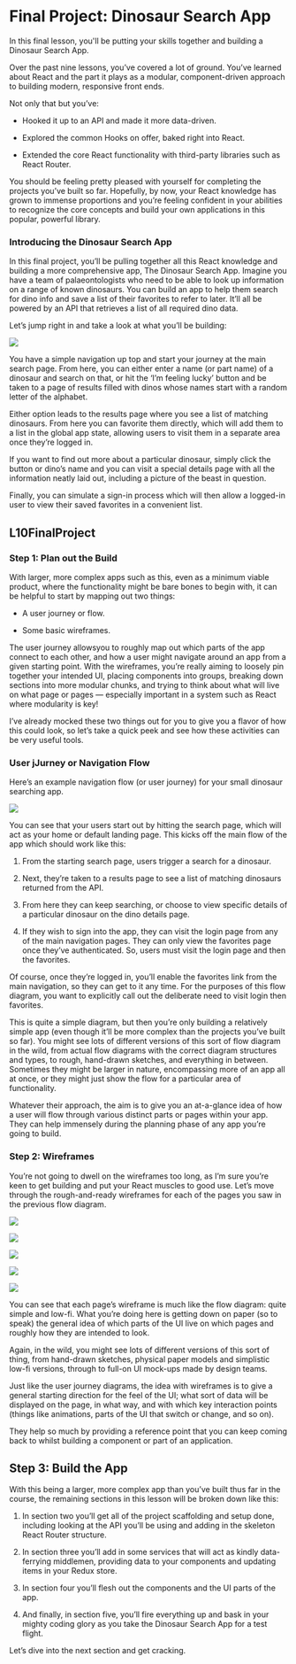 # Final Project: Dinosaur Search App

In this final lesson, you'll be putting your skills together and building a Dinosaur Search App.

Over the past nine lessons, you’ve covered a lot of ground. You’ve learned about React and the part it plays as a modular, component-driven approach to building modern, responsive front ends. 

Not only that but you’ve:

- Hooked it up to an API and made it more data-driven.

- Explored the common Hooks on offer, baked right into React.

- Extended the core React functionality with third-party libraries such as React Router.

You should be feeling pretty pleased with yourself for completing the projects you’ve built so far. Hopefully, by now, your React knowledge has grown to immense proportions and you’re feeling confident in your abilities to recognize the core concepts and build your own applications in this popular, powerful library.

### Introducing the Dinosaur Search App

In this final project, you’ll be pulling together all this React knowledge and building a more comprehensive app, The Dinosaur Search App. Imagine you have a team of palaeontologists who need to be able to look up information on a range of known dinosaurs. You can build an app to help them search for dino info and save a list of their favorites to refer to later. It’ll all be powered by an API that retrieves a list of all required dino data.

Let’s jump right in and take a look at what you’ll be building:

![](assets/dino-search-app.png)

You have a simple navigation up top and start your journey at the main search page. From here, you can either enter a name (or part name) of a dinosaur and search on that, or hit the ‘I’m feeling lucky’ button and be taken to a page of results filled with dinos whose names start with a random letter of the alphabet.

Either option leads to the results page where you see a list of matching dinosaurs. From here you can favorite them directly, which will add them to a list in the global app state, allowing users to visit them in a separate area once they’re logged in. 

If you want to find out more about a particular dinosaur, simply click the button or dino’s name and you can visit a special details page with all the information neatly laid out, including a picture of the beast in question.

Finally, you can simulate a sign-in process which will then allow a logged-in user to view their saved favorites in a convenient list.

## L10FinalProject

### Step 1: Plan out the Build

With larger, more complex apps such as this, even as a minimum viable product, where the functionality might be bare bones to begin with, it can be helpful to start by mapping out two things:

- A user journey or flow. 

- Some basic wireframes. 

The user journey allowsyou to roughly map out which parts of the app connect to each other, and how a user might navigate around an app from a given starting point. With the wireframes, you’re really aiming to loosely pin together your intended UI, placing components into groups, breaking down sections into more modular chunks, and trying to think about what will live on what page or pages — especially important in a system such as React where modularity is key!

I’ve already mocked these two things out for you to give you a flavor of how this could look, so let’s take a quick peek and see how these activities can be very useful tools.

### User jJurney or Navigation Flow

Here’s an example navigation flow (or user journey) for your small dinosaur searching app. 

![](assets/user-flow.png)

You can see that your users start out by hitting the search page, which will act as your home or default landing page. This kicks off the main flow of the app which should work like this:

1. From the starting search page, users trigger a search for a dinosaur. 

2. Next, they’re taken to a results page to see a list of matching dinosaurs returned from the API.

3. From here they can keep searching, or choose to view specific details of a particular dinosaur on the dino details page.

4. If they wish to sign into the app, they can visit the login page from any of the main navigation pages. They can only view the favorites page once they’ve authenticated. So, users must visit the login page and then the favorites. 

Of course, once they’re logged in, you’ll enable the favorites link from the main navigation, so they can get to it any time. For the purposes of this flow diagram, you want to explicitly call out the deliberate need to visit login then favorites. 

This is quite a simple diagram, but then you’re only building a relatively simple app (even though it’ll be more complex than the projects you’ve built so far). You might see lots of different versions of this sort of flow diagram in the wild, from actual flow diagrams with the correct diagram structures and types, to rough, hand-drawn sketches, and everything in between. Sometimes they might be larger in nature, encompassing more of an app all at once, or they might just show the flow for a particular area of functionality. 

Whatever their approach, the aim is to give you an at-a-glance idea of how a user will flow through various distinct parts or pages within your app. They can help immensely during the planning phase of any app you’re going to build. 

### Step 2: Wireframes

You’re not going to dwell on the wireframes too long, as I’m sure you’re keen to get building and put your React muscles to good use. Let’s move through the rough-and-ready wireframes for each of the pages you saw in the previous flow diagram. 

![](assets/wireframes-search.png)

![](assets/wireframes-results.png)

![](assets/wireframes-favourites.png)

![](assets/wireframes-sign-in.png)

![](assets/wireframes%20(1).png)

You can see that each page’s wireframe is much like the flow diagram: quite simple and low-fi. What you’re doing here is getting down on paper (so to speak) the general idea of which parts of the UI live on which pages and roughly how they are intended to look. 

Again, in the wild, you might see lots of different versions of this sort of thing, from hand-drawn sketches, physical paper models and simplistic low-fi versions, through to full-on UI mock-ups made by design teams. 

Just like the user journey diagrams, the idea with wireframes is to give a general starting direction for the feel of the UI; what sort of data will be displayed on the page, in what way, and  with which key interaction points (things like animations, parts of the UI that switch or change, and so on). 

They help so much by providing a reference point that you can keep coming back to whilst building a component or part of an application. 

## Step 3: Build the App

With this being a larger, more complex app than you’ve built thus far in the course, the remaining sections in this lesson will be broken down like this:

1. In section two you’ll get all of the project scaffolding and setup done, including looking at the API you’ll be using and adding in the skeleton React Router structure.

2. In section three you’ll add in some services that will act as kindly data-ferrying middlemen, providing data to your components and updating items in your Redux store. 

3. In section four you’ll flesh out the components and the UI parts of the app.

4. And finally, in section five, you’ll fire everything up and bask in your mighty coding glory as you take the Dinosaur Search App for a test flight.  

Let’s dive into the next section and get cracking. 